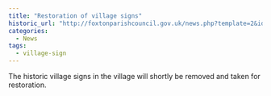 ```yaml
---
title: "Restoration of village signs"
historic_url: "http://foxtonparishcouncil.gov.uk/news.php?template=2&id=649"
categories:
  - News
tags:
  - village-sign  
---
```


The historic village signs in the village will shortly be removed and taken for restoration. 